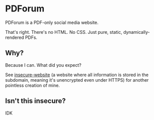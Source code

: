 # PDForum

PDForum is a PDF-only social media website.

That's right. There's no HTML. No CSS. Just pure, static, dynamically-rendered PDFs.

## Why?

Because I can. What did you expect?

See [insecure-website](https://index-insecure.meow.i.ng/) (a website where all information is stored in the subdomain, meaning it's unencrypted even under HTTPS) for another pointless creation of mine.

## Isn't this insecure? 

IDK